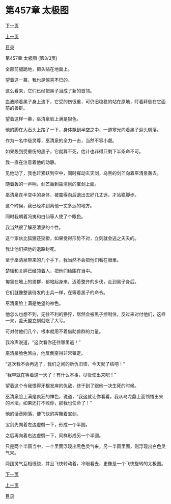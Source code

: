 <h1>第457章   太极图</h1>
            <div><p><a href="./1371_%E7%AC%AC458%E7%AB%A0_%E7%94%9F%E5%90%9E%E6%B4%BB%E5%89%A5.md">下一页</a></p><p><a href="./1369_%E7%AC%AC457%E7%AB%A0_%E5%A4%AA%E6%9E%81%E5%9B%BE.md">上一页</a></p><p><a href="../">目录</a></p></div>
            <div><p>第457章   太极图 (第3/3页)</p><p>全部前腿跪地，把头贴在地面上。</p><p>望着这一幕，我也是惊喜不已的。</p><p>这么看来，它们已经把黑子当成了新的首领。</p><p>血液顺着黑子身上流下，它受的伤很重，可仍旧稳稳的站在原地，盯着拜倒在它面前的兽群。</p><p>望着这样一幕，巫清泉脸上满是狠色。</p><p>他的脚在大石头上踏了一下，身体飘到半空之中，一道寒光向着黑子迎头劈落。</p><p>作为一名中级灵尊，巫清泉的全力一击，当然不容小觑。</p><p>如果轰到受重伤的黑子，它就算不死，估计也非得只剩下半条命不可。</p><p>我一直在注意着他的动静。</p><p>见他动了，我也赶紧跃到空中，同时挥动玄天剑，乌黑的剑芒向着巫清泉轰去。</p><p>随着轰的一声响，剑芒轰到巫清泉的宝剑上面。</p><p>巫清泉在半空中的身体，被震得向后退出去好几丈远，才站稳脚步。</p><p>这个时候，我已经冲到离他一丈多远的地方。</p><p>同时我朝着冯夷和白仙等人使了个眼色。</p><p>我当然很了解巫清泉的个性。</p><p>这个家伙比狐狸还狡猾，如果觉得形势不对，立刻就会逃之夭夭的。</p><p>我让他们把他的退路封死。</p><p>至于巫清泉带来的几个手下，我当然不会把他们看在眼里。</p><p>楚瑶和关婷已经领着人，把他们给围在当中。</p><p>匍匐在地上的兽群，都站起身来，迈着整齐的步伐，走到黑子身后。</p><p>它们就像整装待发的士兵一样，在等着黑子的命令。</p><p>巫清泉脸上满是绝望的神色。</p><p>他怎么也想不到，无往不利的狰狞，居然会被黑子控制住，反过来对付他们，这样一来，盖天盟立刻就吃了大亏。</p><p>可对付他们几个，根本就用不着借助兽群的力量。</p><p>我冷声说道，“这次看你还往哪里逃！”</p><p>巫清泉脸色煞白，他反倒变得非常镇定。</p><p>“这次我不会再逃了，我们之间的新仇旧恨，今天就了结吧！”</p><p>“我早就在等着这一天了！有什么本事，尽管使出来吧！”</p><p>望着这个令我恨得牙根发痒的仇敌，终于到了跟他一决生死的时候。</p><p>巫清泉脸上满是疯狂的神色，说道，“我这就让你看看，我从乌龙鼎上面领悟出来的术法。如果还打不败你，那我也任命了！”</p><p>他的话音刚落，便飞快的挥舞着宝剑。</p><p>宝剑先向着左边虚劈一下，形成一个半圆。</p><p>之后再向着右边虚劈一下，同样形成另一个半圆。</p><p>只是两个半圆当中，一个里面浮现出黑色灵气来，另一半圆里面，则浮现出白色灵气来。</p><p>两团灵气互相缠绕，并且飞快转动着，冷眼看去，更像是一个飞快旋转的太极图。</p></div>
            <div><p><a href="./1371_%E7%AC%AC458%E7%AB%A0_%E7%94%9F%E5%90%9E%E6%B4%BB%E5%89%A5.md">下一页</a></p><p><a href="./1369_%E7%AC%AC457%E7%AB%A0_%E5%A4%AA%E6%9E%81%E5%9B%BE.md">上一页</a></p><p><a href="../">目录</a></p></div>